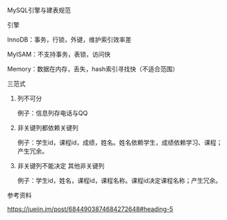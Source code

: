 MySQL引擎与建表规范



引擎

InnoDB：事务，行锁，外键，维护索引效率差

MyISAM：不支持事务，表锁，访问快

Memory：数据在内存，丢失，hash索引寻找快（不适合范围）



三范式

1. 列不可分

   例子：信息列存电话与QQ

2. 非关键列都依赖关键列

   例子：学生id，课程id，成绩，姓名。姓名依赖学生，成绩依赖学习、课程；产生冗余。

3. 非关键列不能决定 其他非关键列

   例子：学生id，姓名，课程id，课程名称。课程id决定课程名称；产生冗余。







参考资料

https://juejin.im/post/6844903874684272648#heading-5